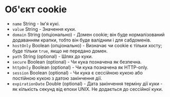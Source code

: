 # Об'єкт cookie

* `name` String - Ім'я кукі.
* `value` String - Значення куки.
* `domain` String (опціонально) - Домен cookie; він буде нормалізований додаванням крапки, тобто він буде валідним і для сабдоменів.
* `hostOnly` Boolean (опціонально) - Визначає чи cookie є тільки хосту; буде тільки `true`, якщо не передано домен.
* `path` String (optional) - Шлях до куки.
* `secure` Boolean (optional) - Чи кука позначена як безпечна.
* `httpOnly` Boolean (optional) - Чи кука позначена як HTTP-only.
* `session` Boolean (optional) - Чи кука є сессійною кукою або постійною кукою з датою закінчення дії.
* `expirationDate` Double (optional) - Дата закінчення терміну дії куки - як кількість секунд від епохи UNIX. Не додається до сессійної куки.